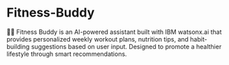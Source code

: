 # Fitness-Buddy
🏋️‍♀️ Fitness Buddy is an AI-powered assistant built with IBM watsonx.ai that provides personalized weekly workout plans, nutrition tips, and habit-building suggestions based on user input. Designed to promote a healthier lifestyle through smart recommendations.
